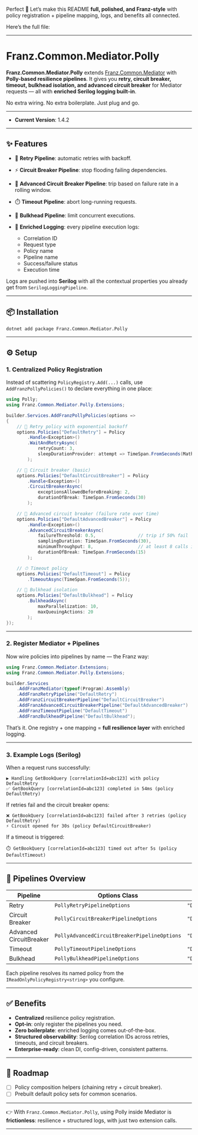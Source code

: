 ﻿Perfect 💯 Let’s make this README **full, polished, and Franz-style** with policy registration + pipeline mapping, logs, and benefits all connected.

Here’s the full file:

---

# **Franz.Common.Mediator.Polly**

**Franz.Common.Mediator.Polly** extends [Franz.Common.Mediator](https://www.nuget.org/packages/Franz.Common.Mediator/) with **Polly-based resilience pipelines**.
It gives you **retry, circuit breaker, timeout, bulkhead isolation, and advanced circuit breaker** for Mediator requests — all with **enriched Serilog logging built-in**.

No extra wiring. No extra boilerplate. Just plug and go.

---

* **Current Version**: 1.4.2

---

## ✨ Features

* 🔄 **Retry Pipeline**: automatic retries with backoff.
* ⚡ **Circuit Breaker Pipeline**: stop flooding failing dependencies.
* 🧠 **Advanced Circuit Breaker Pipeline**: trip based on failure rate in a rolling window.
* ⏱️ **Timeout Pipeline**: abort long-running requests.
* 🚧 **Bulkhead Pipeline**: limit concurrent executions.
* 📝 **Enriched Logging**: every pipeline execution logs:

  * Correlation ID
  * Request type
  * Policy name
  * Pipeline name
  * Success/failure status
  * Execution time

Logs are pushed into **Serilog** with all the contextual properties you already get from `SerilogLoggingPipeline`.

---

## 📦 Installation

```bash
dotnet add package Franz.Common.Mediator.Polly
```

---

## ⚙️ Setup

### 1. Centralized Policy Registration

Instead of scattering `PolicyRegistry.Add(...)` calls, use `AddFranzPollyPolicies()` to declare everything in one place:

```csharp
using Polly;
using Franz.Common.Mediator.Polly.Extensions;

builder.Services.AddFranzPollyPolicies(options =>
{
    // 🔁 Retry policy with exponential backoff
    options.Policies["DefaultRetry"] = Policy
        .Handle<Exception>()
        .WaitAndRetryAsync(
            retryCount: 3,
            sleepDurationProvider: attempt => TimeSpan.FromSeconds(Math.Pow(2, attempt))
        );

    // 🚦 Circuit breaker (basic)
    options.Policies["DefaultCircuitBreaker"] = Policy
        .Handle<Exception>()
        .CircuitBreakerAsync(
            exceptionsAllowedBeforeBreaking: 2,
            durationOfBreak: TimeSpan.FromSeconds(30)
        );

    // 🧠 Advanced circuit breaker (failure rate over time)
    options.Policies["DefaultAdvancedBreaker"] = Policy
        .Handle<Exception>()
        .AdvancedCircuitBreakerAsync(
            failureThreshold: 0.5,                // trip if 50% fail
            samplingDuration: TimeSpan.FromSeconds(30),
            minimumThroughput: 8,                 // at least 8 calls in window
            durationOfBreak: TimeSpan.FromSeconds(15)
        );

    // ⏱ Timeout policy
    options.Policies["DefaultTimeout"] = Policy
        .TimeoutAsync(TimeSpan.FromSeconds(5));

    // 🚧 Bulkhead isolation
    options.Policies["DefaultBulkhead"] = Policy
        .BulkheadAsync(
            maxParallelization: 10,
            maxQueuingActions: 20
        );
});
```

---

### 2. Register Mediator + Pipelines

Now wire policies into pipelines by name — the Franz way:

```csharp
using Franz.Common.Mediator.Extensions;
using Franz.Common.Mediator.Polly.Extensions;

builder.Services
    .AddFranzMediator(typeof(Program).Assembly)
    .AddFranzRetryPipeline("DefaultRetry")
    .AddFranzCircuitBreakerPipeline("DefaultCircuitBreaker")
    .AddFranzAdvancedCircuitBreakerPipeline("DefaultAdvancedBreaker")
    .AddFranzTimeoutPipeline("DefaultTimeout")
    .AddFranzBulkheadPipeline("DefaultBulkhead");
```

That’s it. One registry + one mapping = **full resilience layer** with enriched logging.

---

### 3. Example Logs (Serilog)

When a request runs successfully:

```plaintext
▶️ Handling GetBookQuery [correlationId=abc123] with policy DefaultRetry
✅ GetBookQuery [correlationId=abc123] completed in 54ms (policy DefaultRetry)
```

If retries fail and the circuit breaker opens:

```plaintext
❌ GetBookQuery [correlationId=abc123] failed after 3 retries (policy DefaultRetry)
⚡ Circuit opened for 30s (policy DefaultCircuitBreaker)
```

If a timeout is triggered:

```plaintext
⏱️ GetBookQuery [correlationId=abc123] timed out after 5s (policy DefaultTimeout)
```

---

## 🧩 Pipelines Overview

| Pipeline                | Options Class                                | Example Policy Key         |
| ----------------------- | -------------------------------------------- | -------------------------- |
| Retry                   | `PollyRetryPipelineOptions`                  | `"DefaultRetry"`           |
| Circuit Breaker         | `PollyCircuitBreakerPipelineOptions`         | `"DefaultCircuitBreaker"`  |
| Advanced CircuitBreaker | `PollyAdvancedCircuitBreakerPipelineOptions` | `"DefaultAdvancedBreaker"` |
| Timeout                 | `PollyTimeoutPipelineOptions`                | `"DefaultTimeout"`         |
| Bulkhead                | `PollyBulkheadPipelineOptions`               | `"DefaultBulkhead"`        |

Each pipeline resolves its named policy from the `IReadOnlyPolicyRegistry<string>` you configure.

---

## ✅ Benefits

* **Centralized** resilience policy registration.
* **Opt-in**: only register the pipelines you need.
* **Zero boilerplate**: enriched logging comes out-of-the-box.
* **Structured observability**: Serilog correlation IDs across retries, timeouts, and circuit breakers.
* **Enterprise-ready**: clean DI, config-driven, consistent patterns.

---

## 🔮 Roadmap

* [ ] Policy composition helpers (chaining retry + circuit breaker).
* [ ] Prebuilt default policy sets for common scenarios.

---

👉 With `Franz.Common.Mediator.Polly`, using Polly inside Mediator is **frictionless**: resilience + structured logs, with just two extension calls.

---


